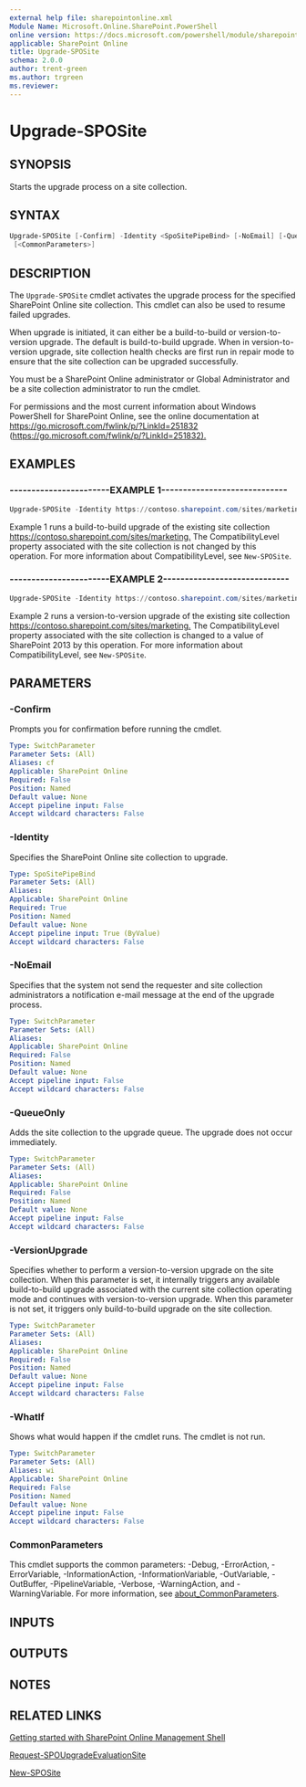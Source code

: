 ```yaml
---
external help file: sharepointonline.xml
Module Name: Microsoft.Online.SharePoint.PowerShell
online version: https://docs.microsoft.com/powershell/module/sharepoint-online/upgrade-sposite
applicable: SharePoint Online
title: Upgrade-SPOSite
schema: 2.0.0
author: trent-green
ms.author: trgreen
ms.reviewer:
---
```


# Upgrade-SPOSite

## SYNOPSIS

Starts the upgrade process on a site collection.

## SYNTAX

```powershell
Upgrade-SPOSite [-Confirm] -Identity <SpoSitePipeBind> [-NoEmail] [-QueueOnly] [-VersionUpgrade] [-WhatIf]
 [<CommonParameters>]
```

## DESCRIPTION

The `Upgrade-SPOSite` cmdlet activates the upgrade process for the specified SharePoint Online site collection.
This cmdlet can also be used to resume failed upgrades.

When upgrade is initiated, it can either be a build-to-build or version-to-version upgrade.
The default is build-to-build upgrade.
When in version-to-version upgrade, site collection health checks are first run in repair mode to ensure that the site collection can be upgraded successfully.

You must be a SharePoint Online administrator or Global Administrator and be a site collection administrator to run the cmdlet.

For permissions and the most current information about Windows PowerShell for SharePoint Online, see the online documentation at <https://go.microsoft.com/fwlink/p/?LinkId=251832> (<https://go.microsoft.com/fwlink/p/?LinkId=251832).>

## EXAMPLES

### -----------------------EXAMPLE 1-----------------------------

```powershell
Upgrade-SPOSite -Identity https://contoso.sharepoint.com/sites/marketing
```

Example 1 runs a build-to-build upgrade of the existing site collection <https://contoso.sharepoint.com/sites/marketing.> The CompatibilityLevel property associated with the site collection is not changed by this operation. For more information about CompatibilityLevel, see `New-SPOSite`.

### -----------------------EXAMPLE 2-----------------------------

```powershell
Upgrade-SPOSite -Identity https://contoso.sharepoint.com/sites/marketing -VersionUpgrade
```

Example 2 runs a version-to-version upgrade of the existing site collection <https://contoso.sharepoint.com/sites/marketing.> The CompatibilityLevel property associated with the site collection is changed to a value of SharePoint 2013 by this operation. For more information about CompatibilityLevel, see `New-SPOSite`.

## PARAMETERS

### -Confirm

Prompts you for confirmation before running the cmdlet.

```yaml
Type: SwitchParameter
Parameter Sets: (All)
Aliases: cf
Applicable: SharePoint Online
Required: False
Position: Named
Default value: None
Accept pipeline input: False
Accept wildcard characters: False
```

### -Identity

Specifies the SharePoint Online site collection to upgrade.

```yaml
Type: SpoSitePipeBind
Parameter Sets: (All)
Aliases:
Applicable: SharePoint Online
Required: True
Position: Named
Default value: None
Accept pipeline input: True (ByValue)
Accept wildcard characters: False
```

### -NoEmail

Specifies that the system not send the requester and site collection administrators a notification e-mail message at the end of the upgrade process.

```yaml
Type: SwitchParameter
Parameter Sets: (All)
Aliases:
Applicable: SharePoint Online
Required: False
Position: Named
Default value: None
Accept pipeline input: False
Accept wildcard characters: False
```

### -QueueOnly

Adds the site collection to the upgrade queue. The upgrade does not occur immediately.

```yaml
Type: SwitchParameter
Parameter Sets: (All)
Aliases:
Applicable: SharePoint Online
Required: False
Position: Named
Default value: None
Accept pipeline input: False
Accept wildcard characters: False
```

### -VersionUpgrade

Specifies whether to perform a version-to-version upgrade on the site collection. When this parameter is set, it internally triggers any available build-to-build upgrade associated with the current site collection operating mode and continues with version-to-version upgrade. When this parameter is not set, it triggers only build-to-build upgrade on the site collection.

```yaml
Type: SwitchParameter
Parameter Sets: (All)
Aliases:
Applicable: SharePoint Online
Required: False
Position: Named
Default value: None
Accept pipeline input: False
Accept wildcard characters: False
```

### -WhatIf

Shows what would happen if the cmdlet runs.
The cmdlet is not run.

```yaml
Type: SwitchParameter
Parameter Sets: (All)
Aliases: wi
Applicable: SharePoint Online
Required: False
Position: Named
Default value: None
Accept pipeline input: False
Accept wildcard characters: False
```

### CommonParameters

This cmdlet supports the common parameters: -Debug, -ErrorAction, -ErrorVariable, -InformationAction, -InformationVariable, -OutVariable, -OutBuffer, -PipelineVariable, -Verbose, -WarningAction, and -WarningVariable. For more information, see [about_CommonParameters](https://go.microsoft.com/fwlink/?LinkID=113216).

## INPUTS

## OUTPUTS

## NOTES

## RELATED LINKS

[Getting started with SharePoint Online Management Shell](https://docs.microsoft.com/powershell/sharepoint/sharepoint-online/connect-sharepoint-online?view=sharepoint-ps)

[Request-SPOUpgradeEvaluationSite](Request-SPOUpgradeEvaluationSite.md)

[New-SPOSite](New-SPOSite.md)

